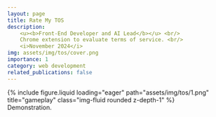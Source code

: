 ```yaml
---
layout: page
title: Rate My TOS
description:
    <u><b>Front-End Developer and AI Lead</b></u> <br/> 
    Chrome extension to evaluate terms of service. <br/> 
    <i>November 2024</i>
img: assets/img/tos/cover.png
importance: 1
category: web development
related_publications: false
---
```


<div class="row">
    <div class="col-sm mt-3 mt-md-0">
        {% include figure.liquid loading="eager" path="assets/img/tos/1.png" title="gameplay" class="img-fluid rounded z-depth-1" %}
    </div>
</div>
<div class="caption">
    Demonstration.
</div>